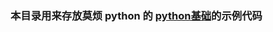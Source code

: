 ### 本目录用来存放莫烦 python 的 [python基础](https://morvanzhou.github.io/tutorials/python-basic/basic/)的示例代码


